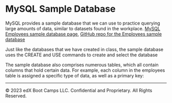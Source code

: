 # MySQL Sample Database

MySQL provides a sample database that we can use to practice querying large amounts of data, similar to datasets found in the workplace. [MySQL Employees sample database page](https://dev.mysql.com/doc/employee/en/employees-installation.html), [GitHub repo for the Employees sample database](https://github.com/datacharmer/test_db)

Just like the databases that we have created in class, the sample database uses the CREATE and USE commands to create and select the database

The sample database also comprises numerous tables, which all contain columns that hold certain data. For example, each column in the employees table is assigned a specific type of data, as well as a primary key:




---
© 2023 edX Boot Camps LLC. Confidential and Proprietary. All Rights Reserved.
